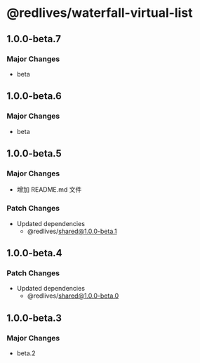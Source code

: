 # @redlives/waterfall-virtual-list

## 1.0.0-beta.7

### Major Changes

- beta

## 1.0.0-beta.6

### Major Changes

- beta

## 1.0.0-beta.5

### Major Changes

- 增加 README.md 文件

### Patch Changes

- Updated dependencies
  - @redlives/shared@1.0.0-beta.1

## 1.0.0-beta.4

### Patch Changes

- Updated dependencies
  - @redlives/shared@1.0.0-beta.0

## 1.0.0-beta.3

### Major Changes

- beta.2
